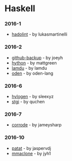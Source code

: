 # Haskell


### 2016-1
- [hadolint](https://github.com/lukasmartinelli/hadolint) - by lukasmartinelli

### 2016-2
- [github-backup](https://github.com/joeyh/github-backup) - by joeyh
- [hython](https://github.com/mattgreen/hython) - by mattgreen
- [lamdu](https://github.com/lamdu/lamdu) - by lamdu
- [oden](https://github.com/oden-lang/oden) - by oden-lang

### 2016-6
- [hylogen](https://github.com/sleexyz/hylogen) - by sleexyz
- [stgi](https://github.com/quchen/stgi) - by quchen

### 2016-7
- [corrode](https://github.com/jameysharp/corrode) - by jameysharp

### 2016-10
- [patat](https://github.com/jaspervdj/patat) - by jaspervdj
- [mmaclone](https://github.com/jyh1/mmaclone) - by jyh1

